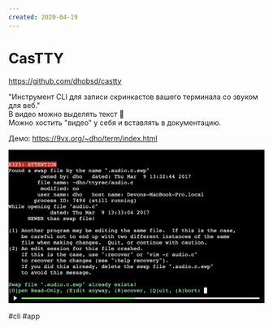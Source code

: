 ```yaml
---
created: 2020-04-19
---
```


# CasTTY

https://github.com/dhobsd/castty

"Инструмент CLI для записи скринкастов вашего терминала со звуком для веб."  
В видео можно выделять текст 🤯  
Можно хостить "видео" у себя и вставлять в документацию.

Демо: https://9vx.org/~dho/term/index.html

![CasTTY screenshot](castty.png "CasTTY screenshot")

#cli #app
